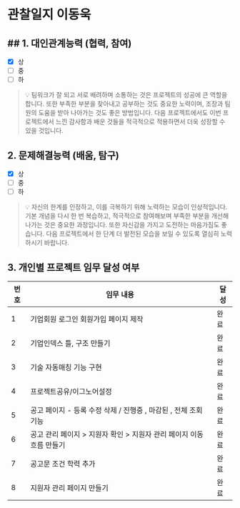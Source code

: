 # 관찰일지 이동욱

## ## 1. 대인관계능력 (협력, 참여)

- [x] 상
- [ ] 중
- [ ] 하

> 💡 팀워크가 잘 되고 서로 배려하며 소통하는 것은 프로젝트의 성공에 큰 역할을 합니다. 또한 부족한 부분을 찾아내고 공부하는 것도 중요한 노력이며, 조장과 팀원의 도움을 받아 나아가는 것도 좋은 방법입니다. 다음 프로젝트에서도 이번 프로젝트에서 느낀 감사함과 배운 것들을 적극적으로 적용하면서 더욱 성장할 수 있을 것입니다.

## 2. 문제해결능력 (배움, 탐구)

- [x] 상
- [ ] 중
- [ ] 하

> 💡 자신의 한계를 인정하고, 이를 극복하기 위해 노력하는 모습이 인상적입니다. 기본 개념을 다시 한 번 복습하고, 적극적으로 참여해보며 부족한 부분을 개선해나가는 것은 중요한 과정입니다. 또한 자신감을 가지고 도전하는 마음가짐도 좋습니다. 다음 프로젝트에서 한 단계 더 발전된 모습을 보일 수 있도록 열심히 노력하시기 바랍니다.

## 3. 개인별 프로젝트 임무 달성 여부

| 번호  | 임무 내용                                     | 달성  |
| --- | ----------------------------------------- | --- |
| 1   | 기업회원 로그인 회원가입 페이지 제작                      | 완료  |
| 2   | 기업인덱스 틀, 구조 만들기                           | 완료  |
| 3   | 기술 자동매칭 기능 구현                             | 완료  |
| 4   | 프로젝트공유/이그노어설정                             | 완료  |
| 5   | 공고 페이지 - 등록 수정 삭제 / 진행중 , 마감된 , 전체 조회 기능  | 완료  |
| 6   | 공고 관리 페이지 > 지원자 확인 > 지원자 관리 페이지 이동 흐름 만들기 | 완료  |
| 7   | 공고문 조건 학력 추가                              | 완료  |
| 8   | 지원자 관리 페이지 만들기                            | 완료  |